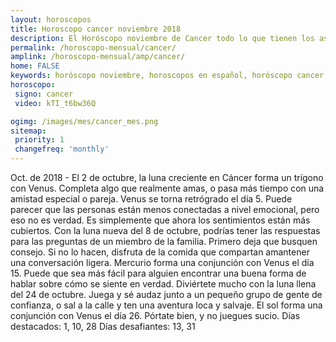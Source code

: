 ```yaml
---
layout: horoscopos
title: Horoscopo cancer noviembre 2018
description: El Horóscopo noviembre de Cancer todo lo que tienen los astros preparados para este mes, amor, trabajo, familia. Todo sobre astrologia, tarot, predicciones. Horoscopo gratis en español, predicciones y astrología.
permalink: /horoscopo-mensual/cancer/
amplink: /horoscopo-mensual/amp/cancer/
home: FALSE
keywords: horóscopo noviembre, horoscopos en español, horóscopo cancer noviembre , horóscopo esperanza gracia, horoscop, horóscopos gratis, horoscopo cancer, Tarot, Astrologia, Zodíaco, cancer, horoscopo gratis, horoscopo del mes 
horoscopo:
 signo: cancer
 video: kTI_t6bw36Q

ogimg: /images/mes/cancer_mes.png
sitemap:
 priority: 1
 changefreq: 'monthly'
---
```



Oct. de 2018 - El 2 de octubre, la luna creciente en Cáncer forma un trígono con Venus. Completa algo que realmente amas, o pasa más tiempo con una amistad especial o pareja. 
Venus se torna retrógrado el día 5. Puede parecer que las personas están menos conectadas a nivel emocional, pero eso no es verdad. Es simplemente que ahora los sentimientos están más cubiertos. 
Con la luna nueva del 8 de octubre, podrías tener las respuestas para las preguntas de un miembro de la familia. Primero deja que busquen consejo. Si no lo hacen, disfruta de la comida que compartan amantener una conversación ligera. 
Mercurio forma una conjunción con Venus el día 15. Puede que sea más fácil para alguien encontrar una buena forma de hablar sobre cómo se siente en verdad. 
Diviértete mucho con la luna llena del 24 de octubre. Juega y sé audaz junto a un pequeño grupo de gente de confianza, o sal a la calle y ten una aventura loca y salvaje. 
El sol forma una conjunción con Venus el día 26. Pórtate bien, y no juegues sucio. 
Días destacados: 1, 10, 28
Días desafiantes: 13, 31